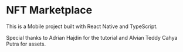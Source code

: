 # NFT Marketplace

This is a Mobile project built with React Native and TypeScript.

Special thanks to Adrian Hajdin for the tutorial and Alvian Teddy Cahya Putra for assets.

